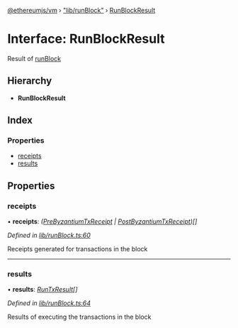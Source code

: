[@ethereumjs/vm](../README.md) › ["lib/runBlock"](../modules/_lib_runblock_.md) › [RunBlockResult](_lib_runblock_.runblockresult.md)

# Interface: RunBlockResult

Result of [runBlock](../classes/_lib_index_.vm.md#runblock)

## Hierarchy

* **RunBlockResult**

## Index

### Properties

* [receipts](_lib_runblock_.runblockresult.md#receipts)
* [results](_lib_runblock_.runblockresult.md#results)

## Properties

###  receipts

• **receipts**: *([PreByzantiumTxReceipt](_lib_runblock_.prebyzantiumtxreceipt.md) | [PostByzantiumTxReceipt](_lib_runblock_.postbyzantiumtxreceipt.md))[]*

*Defined in [lib/runBlock.ts:60](https://github.com/ethereumjs/ethereumjs-vm/blob/master/packages/vm/lib/runBlock.ts#L60)*

Receipts generated for transactions in the block

___

###  results

• **results**: *[RunTxResult](_lib_runtx_.runtxresult.md)[]*

*Defined in [lib/runBlock.ts:64](https://github.com/ethereumjs/ethereumjs-vm/blob/master/packages/vm/lib/runBlock.ts#L64)*

Results of executing the transactions in the block
